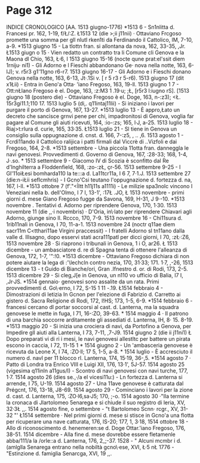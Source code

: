 # Page 312

INDICE CRONOLOGICO [AA. 1513 giugno-1776) *1513 6 - Sn1nlitta d. Francesi pr. 162, 1-19, f/Ł/:Z. Ł1513 12 (die >;ii j11nii) · Ottaviano Frcgoso promette una somma per gll nlutl rken1ti da Ferdinando il Cattolico, lM, 7-10, a-9. *1513 giugno 15 - La tlottn fran. si allontana da nova, 162, 33-35, ,Jr. Ł1513 giugn o 15 · Vien redatto un contratto tra li Comune cli Genova e la Maona dl Chio, 163, Ł·6, I 1513 giugno 15-16 (nocte qune prat:el'ssit diem 1rniju· ni1) - Gli Adorno e l Fieschi abbandonano Ge· nova nella notte, 163, 6-IJ); v. r5r3 g1'11gno r6-r7. 1513 giugno 16-17 - Gli Adorno e i Fieschi donano Genova nella notte, 163, 6-13, Jt·.1Si v. [ r 5 r3 r 5-r6). 1513 giugno 17 (dit x1Łii) - Entra in Geno\'a Otta· \'iano Fregoso, 163, 19-ll. 1513 giugno 1 7 - Ott:nŁlano Fregoso è el. Doge, 163, :z:M3 1 .19·u; ;Ł, [r5r3 l:iugno rS]. [1513 giugno 18 (postero die) - Ottaviano Fregoso è el. Doge, 163, n-:z3); <Ł. 15r3gi11.1;110 17. 1513 luglio 5 (di,. q11intaj11lii) - Si iniziano i lavori per purgare il porto di Genova, 167, 13-27. *1513 luglio 13 - È appro,Łato un decreto che sancisce grnvi pene per chi, impadronitosi di Genova, voglia far pagare al Comune gli aiuti ricevuti, 164, :io-:zs; 165, l·J, a-25. 1513 luglio 18 - Riaj>t:rlura d. curie, 165, 33·35. Ł1513 luglio 21 - Sl tiene in Genova un consiglio sulla oppugnazione d. cnst. d. 166, 7-:z5, , .. ,6. 1513 agosto 1 - Fcrdi11ando il Cattolico ralijica i patti firmali dal Viccrè di ..Vizfoli e dai Fregoso, 164, 2-8. *1513 settembre - Una piccola 11otta fran. danneggla le navi genovesi. Provvedimenti d. Governo di Genova, 167, :28-33; 168, 1-4, J·.so. * 1513 settembre 9 - Giacomo IV di Scozia è sconfitto dal Re d'Inghilterra a Floddenfield, 168, :zo-:zŁ, çr-56. 1513 settembre 9-25 - I Gl'11oiŁesi bomharda110 la te:::a d. La11tcr11a, I 6 7, 7·1.J. 1513 settembre 27 (die:n-iŁii seflcmhris) - I Gcno\'Csi teutano l'oppugnazione d. fortezza d. na, 167, l-ll. *1513 ottobre 7 (f'."<Ìltt h11j11s a1111i) - Le milizie spa3nolc vincono I Veneziani nella b. dell'Olmo, I 7 I, 13-1', :17Ł .JO, Ł 1513 novembre - primi giorni d. mese Giano Fregoso fugge da Savona, 169, H-31, J 9·-10. *1513 novembre . Tentativi d. Adorno per riprendere Genova, 170, 1·30. 1513 novembre 11 (die ,,·i novembris) · D'Oria, in\·lato per riprendere Chiavari agli Adorno, giunge sino Il. Rccco, 170, 7-9. 1513 novembre 16 - Chi11sura d. 1rib11nali in Genova, I 70, 11-a-1. 1513 novembre 24 (noctr q11ae diem sacr11m C<tthari11ae Virgini praccessit) - I fratelli Adorno sl tn11ano dalla valle d. Illsagno, dopo esservi stati acra111patl per dicci giorni, I 70, :zŁ·:Z6, 1513 novembre 28 · Si riaprono i tribunali in Genova, 1 i O, ar26. Ł 1513 dicembre - un ambasciatore d. re di Spagna tenta di ottenere l'alleanza di Genova, 172, 1-7, '":!0. *1513 dicembre - Ottaviano Fregoso dichiara di non potere aiutare la lega di :'\lechcln contro nezia, 170, 31·33; 171. 1·7, ,-26, 1513 dicembre 13 - t Guido di Bianche/ori, Gran .lfnestro d. or. di Rodi, 173, 2-5. 1513 dicembre 29 - Si cleg,J[e in Genova, un n110 vo ufficio di Balia, I7 I, ,Jr·JS. *1514 gennaio· genovesi sono assalite da un rata. Primi provvedimenti d. Go\·erno, I 72, S-15 1 11 -.19. Ł1514 febbraio 4 - Dimostrazioni di letizia In Gcnon per l'elezione di Fabrizio d. Carretto ai gistero d. Sacra Religione di Rodi, 172, l!HS; 173, 1-5, 6-9. *1514 febbraio 6 - francesi cercano dl portar soccorsi al cast. d. Lanterna, ma la squadra genovese le mette in fuga, I 71, 16-:ZO, 39-63. * 1514 maggio 4 · Il patrono di una barchia soccorre arditamente gli assediati d. Lanterna, IH, 8· 15. 8-19. *1513 maggio 20 - Si inizia una crociera di navi, da Portofino a Genova, per Impedire gll aiuti alla Lanterna, I 73, 7-11, ,7-J9. 1514 giugno 2 (die ii j11ni1) Ł Dopo preparati vi di ri i mesi, le navi genovesi allestltc per battere un pirata escono in caccia, I 72, 11-15 1 * 1514 giugno 2 - Un 'ambasceria genovese è ricevuta da Leone X, I 74, :ZO·ll; 17 5, 1-5, a-8. * 1514 luglio - È accresciuto il numero d. navl per 11 blocco rl. Lanterna, 174, 15·19, 36-,5. *1514 agosto 7 · Patto di Londra tra Enrico VIII e Luigi XII, 176, 13·1', 5J-57. 1514 agosto 25 (vigesima q11inln a11gus/I) - Scontro di navi genovesi con navi turche, 177, 1·7. 1514 agosto 26 (dies se.,·/a el vicesi11u:) - Ln fortezza d. Lanterna si arrende, I 75, U-19. 1514 agosto 27 - Una 11ave genovese è catturata dal Prégcnt, 176, 13-18, J8-69. 1514 agosto 29 - Cominciano i lavori per la zione d. cast. d. Lanterna, 175, :ZO·l6,sa·J5; 170, ;-o. 1514 agosto 30 ·"Ila termine la cronaca di Jlartolomeo 5enarega e si chiude il suo registro di leria, XV, 32·3Ł ,,. 1514 agosto fine, o settembre - "t Bartolomeo Scnn· rcgr., XV, 31-32 "' Ł1514 settembre · Nel primi giorni d. mese si stisce in Gcno\'a una flotta per ricuperare una nave catturata, 176, lS-20; 177, 1, 3·18, 1514 ottobre 18 - Allo di riconoscimento d. henemeren:se d. Doge Ottar.'iano Fregoso, 176, 38-51. 1514 dicembre - Alla fine d. mese dovrebbe essere fletamenle abba/111/a la /orle::a d. Lanterna, 176, 2_;-37. 1528 - " Alcuni mcmbr i d. (amlglla Senarega entrano nella nobiltà gcno\·ese, XVI, Ł·5 nŁ 1776 - "Estinzione d. famiglia Senarcga, XVI, 19 ,,.